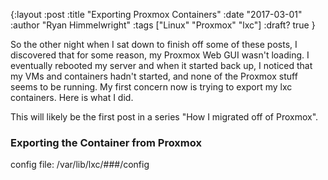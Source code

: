 {:layout :post
:title  "Exporting Proxmox Containers"
:date "2017-03-01"
:author "Ryan Himmelwright"
:tags ["Linux" "Proxmox" "lxc"]
:draft? true
}

So the other night when I sat down to finish off some of these posts,
I discovered that for some reason, my Proxmox Web GUI wasn't
loading. I eventually rebooted my server and when it started back up,
I noticed that my VMs and containers hadn't started, and none of the
Proxmox stuff seems to be running. My first concern now is trying to
export my lxc containers. Here is what I did.

<!-- more -->

This will likely be the first post in a series "How I migrated off of
Proxmox".


### Exporting the Container from Proxmox

config file: /var/lib/lxc/###/config
